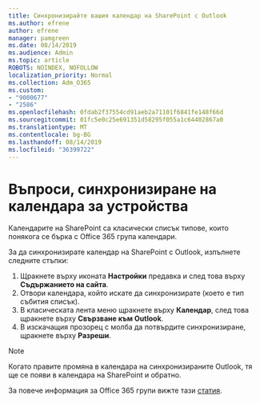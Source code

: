 ```yaml
---
title: Синхронизирайте вашия календар на SharePoint с Outlook
ms.author: efrene
author: efrene
manager: pamgreen
ms.date: 08/14/2019
ms.audience: Admin
ms.topic: article
ROBOTS: NOINDEX, NOFOLLOW
localization_priority: Normal
ms.collection: Adm_O365
ms.custom:
- "9000677"
- "2586"
ms.openlocfilehash: 0fdab2f37554cd91aeb2a71101f6841fe148f66d
ms.sourcegitcommit: 01fc5e0c25e691351d58295f055a1c64402867a0
ms.translationtype: MT
ms.contentlocale: bg-BG
ms.lasthandoff: 08/14/2019
ms.locfileid: "36399722"
---
```

# <a name="issues-synchronizing-your-calendar-to-devices"></a>Въпроси, синхронизиране на календара за устройства

Календарите на SharePoint са класически списък типове, които понякога се бърка с Office 365 група календари.

За да синхронизирате календар на SharePoint с Outlook, изпълнете следните стъпки:

1. Щракнете върху иконата **Настройки** предавка и след това върху **Съдържанието на сайта**.
2. Отвори календара, който искате да синхронизирате (което е тип събития списък).
3. В класическата лента меню щракнете върху **Календар**, след това щракнете върху **Свързване към Outlook**.
4. В изскачащия прозорец с молба да потвърдите синхронизиране, щракнете върху **Разреши**.

>[!Note]
> Когато правите промяна в календара на синхронизираните Outlook, тя ще се появи в календара на SharePoint и обратно.

За повече информация за Office 365 групи вижте тази [статия](https://support.office.com/en-us/article/Learn-about-Office-365-groups-b565caa1-5c40-40ef-9915-60fdb2d97fa2).
